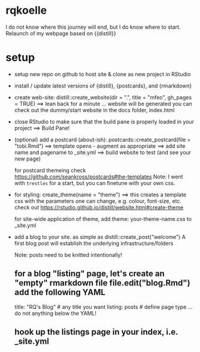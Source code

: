 # rqkoelle
I do not know where this journey will end, but I do know where to start. Relaunch of my webpage based on {{distill}}

# setup

* setup new repo on github to host site & clone as new project in RStudio
* install / update latest versions of {distill}, {postcards}, and {rmarkdown}
* create web-site: distill::create_website(dir = ".", title = "mfeo", gh_pages = TRUE)
  ==> lean back for a minute ... website will be generated
  you can check out the dummy/start website in the docs folder, index.html
* close RStudio to make sure that the build pane is properly loaded in your project
  ==> Build Pane!
* (optional) add a postcard (about-ish): postcards::create_postcard(file = "tobi.Rmd")
  ==> template opens - augment as appropriate
  ==> add site name and pagename to _site.yml
  ==> build website to test (and see your new page)
  
  for postcard themeing check https://github.com/seankross/postcards#the-templates
  Note: I went with `trestles` for a start, but you can finetune with your own css.
* for styling: create_theme(name = "theme") 
  ==> this creates a template css with the parameters one can change, e.g. colour, font-size, etc.
  check out https://rstudio.github.io/distill/website.html#create-theme
  
  for site-wide application of theme, add theme: your-theme-name.css to _site.yml
  
* add a blog to your site. as simple as distill::create_post("welcome")
  A first blog post will establish the underlying infrastructure/folders
  
  Note: posts need to be knitted intentionally!
  
  for a blog "listing" page, let's create an "empty" rmarkdown file
  file.edit("blog.Rmd")
  add the following YAML
  ---
  title: "RQ's Blog"  # any title you want
  listing: posts      # define page type ... do not anything below the YAML!
  
  hook up the listings page in your index, i.e. _site.yml
  ---




